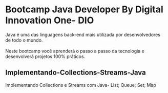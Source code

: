 # Bootcamp Java Developer By Digital Innovation One- DIO
Java é uma das linguagens back-end mais utilizada por desenvolvedores de todo o mundo.<br>  
Neste bootcamp você aprenderá o passo a passo da tecnologia e desenvolverá projetos 100% práticos.
## Implementando-Collections-Streams-Java
Implementando Collections e Streams com Java- List; Queue; Set; Map

